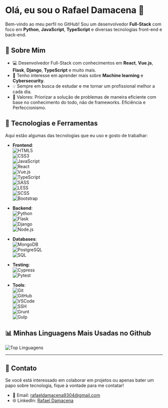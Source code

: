 # Olá, eu sou o Rafael Damacena 👋

Bem-vindo ao meu perfil no GitHub! Sou um desenvolvedor **Full-Stack** com foco em **Python**, **JavaScript**, **TypeScript** e diversas tecnologias front-end e back-end.

## 🚀 Sobre Mim

- 💻 Desenvolvedor Full-Stack com conhecimentos em **React**, **Vue.js**, **Flask**, **Django**, **TypeScript** e muito mais.
- 🌱 Tenho interesse em aprender mais sobre **Machine learning** e **Cybersecurity**.
- 💡 Sempre em busca de estudar e me tornar um profissional melhor a cada dia.
- 🎯 Valores: Priorizar a solução de problemas de maneira eficiente com base no conhecimento do todo, não de frameworks. Eficiência e Perfeccionismo.

## 🔧 Tecnologias e Ferramentas

Aqui estão algumas das tecnologias que eu uso e gosto de trabalhar:

- **Frontend**:  
  ![HTML5](https://img.shields.io/badge/-HTML5-E34F26?style=flat&logo=html5&logoColor=ffffff)  
  ![CSS3](https://img.shields.io/badge/-CSS3-1572B6?style=flat&logo=css3&logoColor=ffffff)  
  ![JavaScript](https://img.shields.io/badge/-JavaScript-F7DF1E?style=flat&logo=javascript&logoColor=000000)  
  ![React](https://img.shields.io/badge/-React-61DAFB?style=flat&logo=react&logoColor=000000)  
  ![Vue.js](https://img.shields.io/badge/-Vue.js-4FC08D?style=flat&logo=vue.js&logoColor=ffffff)  
  ![TypeScript](https://img.shields.io/badge/-TypeScript-3178C6?style=flat&logo=typescript&logoColor=ffffff)  
  ![SASS](https://img.shields.io/badge/-SASS-CC6699?style=flat&logo=sass&logoColor=ffffff)  
  ![LESS](https://img.shields.io/badge/-LESS-1D365D?style=flat&logo=less&logoColor=ffffff)  
  ![SCSS](https://img.shields.io/badge/-SCSS-CC6699?style=flat&logo=sass&logoColor=ffffff)  
  ![Bootstrap](https://img.shields.io/badge/-Bootstrap-7952B3?style=flat&logo=bootstrap&logoColor=ffffff)  

- **Backend**:  
  ![Python](https://img.shields.io/badge/-Python-3776AB?style=flat&logo=python&logoColor=ffffff)  
  ![Flask](https://img.shields.io/badge/-Flask-000000?style=flat&logo=flask&logoColor=ffffff)  
  ![Django](https://img.shields.io/badge/-Django-092E20?style=flat&logo=django&logoColor=white)  
  ![Node.js](https://img.shields.io/badge/-Node.js-339933?style=flat&logo=node.js&logoColor=ffffff)  

- **Databases**:  
  ![MongoDB](https://img.shields.io/badge/-MongoDB-47A248?style=flat&logo=mongodb&logoColor=ffffff)  
  ![PostgreSQL](https://img.shields.io/badge/-PostgreSQL-4169E1?style=flat&logo=postgresql&logoColor=ffffff)  
  ![SQL](https://img.shields.io/badge/-SQL-4479A1?style=flat&logo=sql&logoColor=ffffff)  

- **Testing**:  
  ![Cypress](https://img.shields.io/badge/-Cypress-17202C?style=flat&logo=cypress&logoColor=ffffff)  
  ![Pytest](https://img.shields.io/badge/-Pytest-0A9EDC?style=flat&logo=python&logoColor=ffffff)  

- **Tools**:  
  ![Git](https://img.shields.io/badge/-Git-F05032?style=flat&logo=git&logoColor=ffffff)  
  ![GitHub](https://img.shields.io/badge/-GitHub-181717?style=flat&logo=github&logoColor=ffffff)  
  ![VSCode](https://img.shields.io/badge/-VSCode-007ACC?style=flat&logo=visual-studio-code&logoColor=ffffff)  
  ![SSH](https://img.shields.io/badge/-SSH-232F3E?style=flat&logo=ssh&logoColor=ffffff)  
  ![Grunt](https://img.shields.io/badge/-Grunt-FBA919?style=flat&logo=grunt&logoColor=ffffff)  
  ![Gulp](https://img.shields.io/badge/-Gulp-CF4647?style=flat&logo=gulp&logoColor=ffffff)  

## 📊 Minhas Linguagens Mais Usadas no Github

![Top Linguagens](https://github-readme-stats.vercel.app/api/top-langs/?username=rafaeldamacena9304&layout=compact&theme=dark)

---

## 📩 Contato

Se você está interessado em colaborar em projetos ou apenas bater um papo sobre tecnologia, fique à vontade para me contatar!

- 📧 Email: [rafaeldamacena9304@gmail.com](mailto:rafaeldamacena9304@gmail.com)  
- 🌐 LinkedIn: [Rafael Damacena](https://www.linkedin.com/in/rafaeldamacena9304/)
